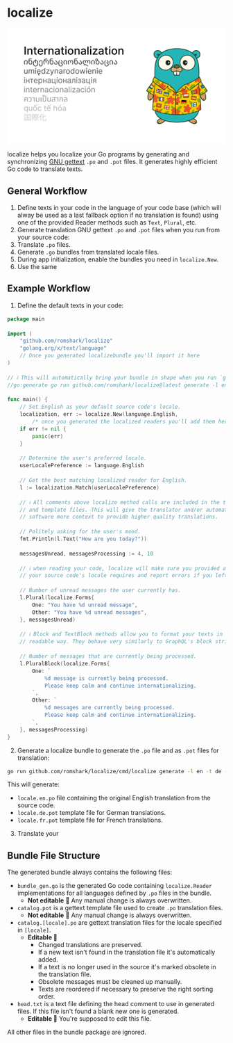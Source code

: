 # localize

![Localize Banner](./localize_banner.svg)

localize helps you localize your Go programs by generating and synchronizing
[GNU gettext](https://www.gnu.org/software/gettext/) `.po` and `.pot` files.
It generates highly efficient Go code to translate texts.

## General Workflow

1. Define texts in your code in the language of your code base (which will alway be used
   as a last fallback option if no translation is found) using one of the provided
   Reader methods such as `Text`, `Plural`, etc.
2. Generate translation GNU gettext
   `.po` and `.pot` files when you run from your source code:
3. Translate `.po` files.
4. Generate `.go` bundles from translated locale files.
5. During app initialization, enable the bundles you need in `localize.New`.
6. Use the same

## Example Workflow

1. Define the default texts in your code:

```go
package main

import (
	"github.com/romshark/localize"
	"golang.org/x/text/language"
	// Once you generated localizebundle you'll import it here
)

// ℹ️ This will automatically bring your bundle in shape when you run `go generate`.
//go:generate go run github.com/romshark/localize@latest generate -l en -b localizebundle

func main() {
	// Set English as your default source code's locale.
	localization, err := localize.New(language.English,
		/* once you generated the localized readers you'll add them here */)
	if err != nil {
		panic(err)
	}

	// Determine the user's preferred locale.
	userLocalePreference := language.English

	// Get the best matching localized reader for English.
	l := localization.Match(userLocalePreference)

	// ℹ️ All comments above localize method calls are included in the translation
	// and template files. This will give the translator and/or automated translation
	// software more context to provide higher quality translations.

	// Politely asking for the user's mood.
	fmt.Println(l.Text("How are you today?"))

	messagesUnread, messagesProcessing := 4, 10

	// ℹ️ when reading your code, localize will make sure you provided all plural forms
	// your source code's locale requires and report errors if you left something out.

	// Number of unread messages the user currently has.
	l.Plural(localize.Forms{
		One: "You have %d unread message",
		Other: "You have %d unread messages",
	}, messagesUnread)

	// ℹ️ Block and TextBlock methods allow you to format your texts in a more
	// readable way. They behave very similarly to GraphQL's block strings.

	// Number of messages that are currently being processed.
	l.PluralBlock(localize.Forms{
		One: `
			%d message is currently being processed.
			Please keep calm and continue internationalizing.
		`,
		Other: `
			%d messages are currently being processed.
			Please keep calm and continue internationalizing.
		`,
	}, messagesProcessing)
}
```

2. Generate a localize bundle to generate the `.po` file and as `.pot` files for translation:

```sh
go run github.com/romshark/localize/cmd/localize generate -l en -t de -t fr
```

This will generate:

- `locale.en.po` file containing the original English translation from the source code.
- `locale.de.pot` template file for German translations.
- `locale.fr.pot` template file for French translations.

3. Translate your

## Bundle File Structure

The generated bundle always contains the following files:

- `bundle_gen.go` is the generated Go code containing `localize.Reader` implementations
  for all languages defined by `.po` files in the bundle.
  - **Not editable** 🤖 Any manual change is always overwritten.
- `catalog.pot` is a gettext template file used to create `.po` translation files.
  - **Not editable** 🤖 Any manual change is always overwritten.
- `catalog.[locale].po` are gettext translation files
  for the locale specified in `[locale]`.
  - **Editable 📝**
    - Changed translations are preserved.
    - If a new text isn't found in the translation file it's automatically added.
    - If a text is no longer used in the source
      it's marked obsolete in the translation file.
    - Obsolete messages must be cleaned up manually.
    - Texts are reordered if necessary to preserve the right sorting order.
- `head.txt` is a text file defining the head comment to use in generated files.
  If this file isn't found a blank new one is generated.
  - **Editable 📝** You're supposed to edit this file.

All other files in the bundle package are ignored.

